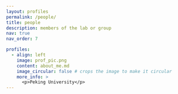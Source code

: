 ```yaml
---
layout: profiles
permalink: /people/
title: people
description: members of the lab or group
nav: true
nav_order: 7

profiles:
  - align: left
    image: prof_pic.png
    content: about_me.md
    image_circular: false # crops the image to make it circular
    more_info: >
      <p>Peking University</p>
---
```


